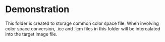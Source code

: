 # Demonstration

This folder is created to storage common color space file. When involving color space conversion, .icc and .icm files in this folder will be intercalated into the target image file.

